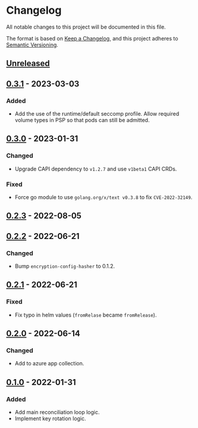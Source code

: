 # Changelog

All notable changes to this project will be documented in this file.

The format is based on [Keep a Changelog](https://keepachangelog.com/en/1.0.0/),
and this project adheres to [Semantic Versioning](https://semver.org/spec/v2.0.0.html).

## [Unreleased]

## [0.3.1] - 2023-03-03

### Added

- Add the use of the runtime/default seccomp profile. Allow required volume types in PSP so that pods can still be admitted.

## [0.3.0] - 2023-01-31

### Changed

- Upgrade CAPI dependency to `v1.2.7` and use `v1beta1` CAPI CRDs.

### Fixed

- Force go module to use `golang.org/x/text v0.3.8` to fix `CVE-2022-32149`.

## [0.2.3] - 2022-08-05

## [0.2.2] - 2022-06-21

### Changed

- Bump `encryption-config-hasher` to 0.1.2.

## [0.2.1] - 2022-06-21

### Fixed

- Fix typo in helm values (`fromRelase` became `fromRelease`).

## [0.2.0] - 2022-06-14

### Changed

- Add to azure app collection.

## [0.1.0] - 2022-01-31

### Added

- Add main reconciliation loop logic.
- Implement key rotation logic.

[Unreleased]: https://github.com/giantswarm/giantswarm/compare/v0.3.1...HEAD
[0.3.1]: https://github.com/giantswarm/giantswarm/compare/v0.3.0...v0.3.1
[0.3.0]: https://github.com/giantswarm/giantswarm/compare/v0.2.3...v0.3.0
[0.2.3]: https://github.com/giantswarm/giantswarm/compare/v0.2.2...v0.2.3
[0.2.2]: https://github.com/giantswarm/giantswarm/compare/v0.2.1...v0.2.2
[0.2.1]: https://github.com/giantswarm/giantswarm/compare/v0.2.0...v0.2.1
[0.2.0]: https://github.com/giantswarm/giantswarm/compare/v0.1.0...v0.2.0
[0.1.0]: https://github.com/giantswarm/encryption-provider-operator/releases/tag/v0.1.0
